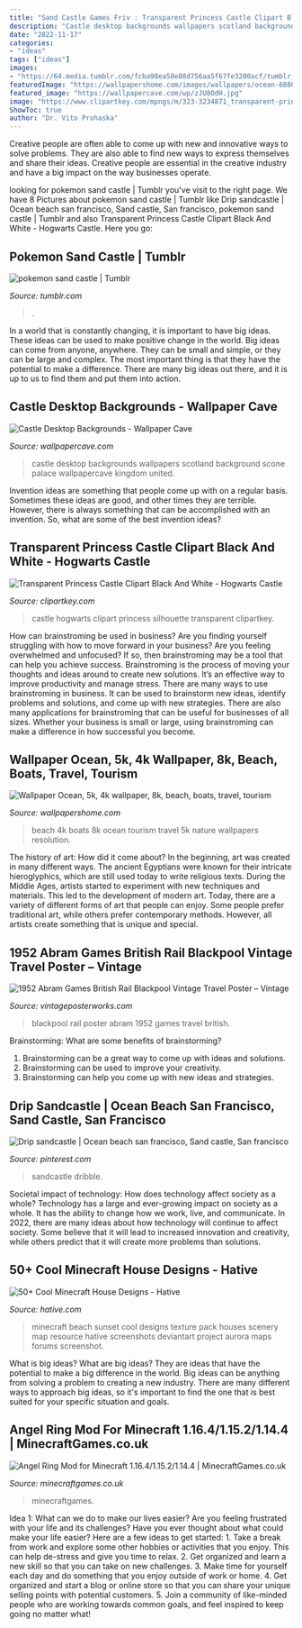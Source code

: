 ```yaml
---
title: "Sand Castle Games Friv : Transparent Princess Castle Clipart Black And White"
description: "Castle desktop backgrounds wallpapers scotland background scone palace wallpapercave kingdom united"
date: "2022-11-17"
categories:
- "ideas"
tags: ["ideas"]
images:
- "https://64.media.tumblr.com/fcba98ea58e88d756aa5f67fe3200acf/tumblr_pz4v35KIrP1y2tmvdo1_1280.png"
featuredImage: "https://wallpapershome.com/images/wallpapers/ocean-6880x4586-5k-4k-wallpaper-8k-beach-boats-travel-tourism-6464.jpg"
featured_image: "https://wallpapercave.com/wp/zJU8OdH.jpg"
image: "https://www.clipartkey.com/mpngs/m/323-3234871_transparent-princess-castle-clipart-black-and-white-hogwarts.png"
ShowToc: true
author: "Dr. Vito Prohaska"
---
```



Creative people are often able to come up with new and innovative ways to solve problems. They are also able to find new ways to express themselves and share their ideas. Creative people are essential in the creative industry and have a big impact on the way businesses operate.

	

		
looking for pokemon sand castle | Tumblr you've visit to the right page. We have 8 Pictures about pokemon sand castle | Tumblr like Drip sandcastle | Ocean beach san francisco, Sand castle, San francisco, pokemon sand castle | Tumblr and also Transparent Princess Castle Clipart Black And White - Hogwarts Castle. Here you go:
		
    
## Pokemon Sand Castle | Tumblr

<img loading=lazy src="https://64.media.tumblr.com/fcba98ea58e88d756aa5f67fe3200acf/tumblr_pz4v35KIrP1y2tmvdo1_1280.png" onerror="this.onerror=null;this.src='https://tse2.mm.bing.net/th?id=OIP.Jj9mhpo-sgH4y6tf-xZgDQHaHa&amp;pid=15.1';" alt="pokemon sand castle | Tumblr">

_Source: tumblr.com_

>. 

	

In a world that is constantly changing, it is important to have big ideas. These ideas can be used to make positive change in the world. Big ideas can come from anyone, anywhere. They can be small and simple, or they can be large and complex. The most important thing is that they have the potential to make a difference. There are many big ideas out there, and it is up to us to find them and put them into action.

    
## Castle Desktop Backgrounds - Wallpaper Cave

<img loading=lazy src="https://wallpapercave.com/wp/zJU8OdH.jpg" onerror="this.onerror=null;this.src='https://tse2.mm.bing.net/th?id=OIP.Ms4UbHt8_PAkhofVfsxQYQHaF7&amp;pid=15.1';" alt="Castle Desktop Backgrounds - Wallpaper Cave">

_Source: wallpapercave.com_

>castle desktop backgrounds wallpapers scotland background scone palace wallpapercave kingdom united. 

	

Invention ideas are something that people come up with on a regular basis. Sometimes these ideas are good, and other times they are terrible. However, there is always something that can be accomplished with an invention. So, what are some of the best invention ideas?

    
## Transparent Princess Castle Clipart Black And White - Hogwarts Castle

<img loading=lazy src="https://www.clipartkey.com/mpngs/m/323-3234871_transparent-princess-castle-clipart-black-and-white-hogwarts.png" onerror="this.onerror=null;this.src='https://tse4.mm.bing.net/th?id=OIP.KQy8OV7SBMcUUN8LE9ZllAHaFv&amp;pid=15.1';" alt="Transparent Princess Castle Clipart Black And White - Hogwarts Castle">

_Source: clipartkey.com_

>castle hogwarts clipart princess silhouette transparent clipartkey. 

	

How can brainstroming be used in business?
Are you finding yourself struggling with how to move forward in your business? Are you feeling overwhelmed and unfocused? If so, then brainstroming may be a tool that can help you achieve success. Brainstroming is the process of moving your thoughts and ideas around to create new solutions. It’s an effective way to improve productivity and manage stress.
There are many ways to use brainstroming in business. It can be used to brainstorm new ideas, identify problems and solutions, and come up with new strategies. There are also many applications for brainstroming that can be useful for businesses of all sizes. Whether your business is small or large, using brainstroming can make a difference in how successful you become.

    
## Wallpaper Ocean, 5k, 4k Wallpaper, 8k, Beach, Boats, Travel, Tourism

<img loading=lazy src="https://wallpapershome.com/images/wallpapers/ocean-6880x4586-5k-4k-wallpaper-8k-beach-boats-travel-tourism-6464.jpg" onerror="this.onerror=null;this.src='https://tse4.mm.bing.net/th?id=OIP.VWVN7AnbZTmxQPpaecff6wHaE7&amp;pid=15.1';" alt="Wallpaper Ocean, 5k, 4k wallpaper, 8k, beach, boats, travel, tourism">

_Source: wallpapershome.com_

>beach 4k boats 8k ocean tourism travel 5k nature wallpapers resolution. 

	

The history of art: How did it come about?
In the beginning, art was created in many different ways. The ancient Egyptians were known for their intricate hieroglyphics, which are still used today to write religious texts. During the Middle Ages, artists started to experiment with new techniques and materials. This led to the development of modern art.
Today, there are a variety of different forms of art that people can enjoy. Some people prefer traditional art, while others prefer contemporary methods. However, all artists create something that is unique and special.

    
## 1952 Abram Games British Rail Blackpool Vintage Travel Poster – Vintage

<img loading=lazy src="https://cdn.shopify.com/s/files/1/0048/1702/products/blackpool1_1200x1200.jpg?v=1573553692" onerror="this.onerror=null;this.src='https://tse4.mm.bing.net/th?id=OIP.I29-0jy0yZh32shj6CrHbAHaMH&amp;pid=15.1';" alt="1952 Abram Games British Rail Blackpool Vintage Travel Poster – Vintage">

_Source: vintageposterworks.com_

>blackpool rail poster abram 1952 games travel british. 

	

Brainstorming: What are some benefits of brainstorming?
1. Brainstorming can be a great way to come up with ideas and solutions.
2. Brainstorming can be used to improve your creativity.
3. Brainstorming can help you come up with new ideas and strategies.

    
## Drip Sandcastle | Ocean Beach San Francisco, Sand Castle, San Francisco

<img loading=lazy src="https://i.pinimg.com/736x/d5/d6/f3/d5d6f3e41af86ef07f04abf00640b1ac.jpg" onerror="this.onerror=null;this.src='https://tse2.mm.bing.net/th?id=OIP.njz8CckYGzD4cYGYIQWK5gHaIm&amp;pid=15.1';" alt="Drip sandcastle | Ocean beach san francisco, Sand castle, San francisco">

_Source: pinterest.com_

>sandcastle dribble. 

	

Societal impact of technology: How does technology affect society as a whole?
Technology has a large and ever-growing impact on society as a whole. It has the ability to change how we work, live, and communicate. In 2022, there are many ideas about how technology will continue to affect society. Some believe that it will lead to increased innovation and creativity, while others predict that it will create more problems than solutions.

    
## 50+ Cool Minecraft House Designs - Hative

<img loading=lazy src="https://hative.com/wp-content/uploads/2014/02/minecraft-houses/minecraft-beach-sunset-36.jpg" onerror="this.onerror=null;this.src='https://tse2.mm.bing.net/th?id=OIP.980uUvxUvjgFYrMcsDPMtwHaD8&amp;pid=15.1';" alt="50+ Cool Minecraft House Designs - Hative">

_Source: hative.com_

>minecraft beach sunset cool designs texture pack houses scenery map resource hative screenshots deviantart project aurora maps forums screenshot. 

	

What is big ideas?
What are big ideas? They are ideas that have the potential to make a big difference in the world. Big ideas can be anything from solving a problem to creating a new industry. There are many different ways to approach big ideas, so it's important to find the one that is best suited for your specific situation and goals.

    
## Angel Ring Mod For Minecraft 1.16.4/1.15.2/1.14.4 | MinecraftGames.co.uk

<img loading=lazy src="http://minecraftgames.co.uk/wp-content/uploads/2020/10/Angel-Ring-Mod.jpg" onerror="this.onerror=null;this.src='https://tse3.mm.bing.net/th?id=OIP.nZZCTq8lbX2lLb6dSCx9sAHaEK&amp;pid=15.1';" alt="Angel Ring Mod for Minecraft 1.16.4/1.15.2/1.14.4 | MinecraftGames.co.uk">

_Source: minecraftgames.co.uk_

>minecraftgames. 

	

Idea 1: What can we do to make our lives easier?
Are you feeling frustrated with your life and its challenges? Have you ever thought about what could make your life easier? Here are a few ideas to get started: 1. Take a break from work and explore some other hobbies or activities that you enjoy. This can help de-stress and give you time to relax. 2. Get organized and learn a new skill so that you can take on new challenges. 3. Make time for yourself each day and do something that you enjoy outside of work or home. 4. Get organized and start a blog or online store so that you can share your unique selling points with potential customers. 5. Join a community of like-minded people who are working towards common goals, and feel inspired to keep going no matter what! 
